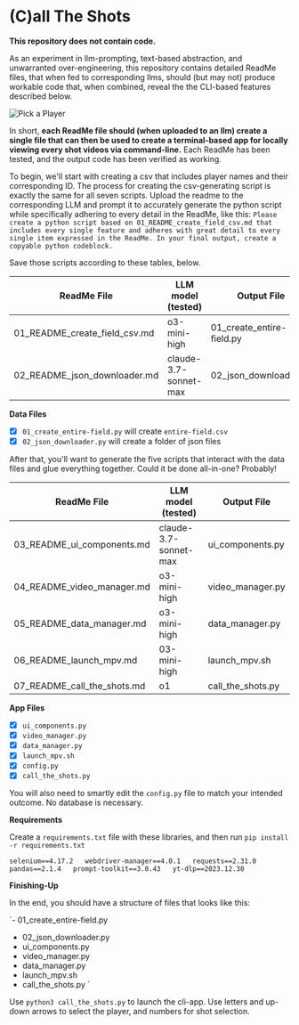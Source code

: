 # (C)all The Shots 

**This repository does not contain code.** 

As an experiment in llm-prompting, text-based abstraction, and unwarranted over-engineering, this repository contains detailed ReadMe files, that when fed to corresponding llms, should (but may not) produce workable code that, when combined, reveal the the CLI-based features described below.  

![Pick a Player](./images/20250415_012319.gif)  

In short, **each ReadMe file should (when uploaded to an llm) create a single file that can then be used to create a terminal-based app for locally viewing every shot videos via command-line.** Each ReadMe has been tested, and the output code has been verified as working.

To begin, we'll start with creating a csv that includes player names and their corresponding ID. The process for creating the csv-generating script is exactly the same for all seven scripts. Upload the readme to the corresponding LLM and prompt it to accurately generate the python script while specifically adhering to every detail in the ReadMe, like this: `Please create a python script based on 01_README_create_field_csv.md that includes every single feature and adheres with great detail to every single item expressed in the ReadMe. In your final output, create a copyable python codeblock.`

Save those scripts according to these tables, below.

| ReadMe File | LLM model (tested) | Output File |
|------------------------------|----------------------|---------------|
| 01_README_create_field_csv.md | o3-mini-high | 01_create_entire-field.py |  
| 02_README_json_downloader.md | claude-3.7-sonnet-max | 02_json_downloader.py |  

**Data Files**  
- [x] `01_create_entire-field.py` will create `entire-field.csv`  
- [x] `02_json_downloader.py` will create a folder of json files 

After that, you'll want to generate the five scripts that interact with the data files and glue everything together. Could it be done all-in-one? Probably!

| ReadMe File | LLM model (tested) | Output File |
|------------------------------|----------------------|---------------|
| 03_README_ui_components.md | claude-3.7-sonnet-max | ui_components.py |
| 04_README_video_manager.md | o3-mini-high | video_manager.py |  
| 05_README_data_manager.md | o3-mini-high | data_manager.py |  
| 06_README_launch_mpv.md | 03-mini-high | launch_mpv.sh |  
| 07_README_call_the_shots.md | o1 | call_the_shots.py |  


**App Files**  
- [x] `ui_components.py`   
- [x] `video_manager.py`  
- [x] `data_manager.py`  
- [x] `launch_mpv.sh`  
- [x] `config.py`
- [x] `call_the_shots.py`  

You will also need to smartly edit the `config.py` file to match your intended outcome. No database is necessary.

**Requirements**

Create a `requirements.txt` file with these libraries, and then run `pip install -r requirements.txt`

`selenium==4.17.2  
webdriver-manager==4.0.1  
requests==2.31.0  
pandas==2.1.4  
prompt-toolkit==3.0.43  
yt-dlp==2023.12.30 `  

**Finishing-Up**

In the end, you should have a structure of files that looks like this:

`- 01_create_entire-field.py 
- 02_json_downloader.py
- ui_components.py
- video_manager.py
- data_manager.py
- launch_mpv.sh
- call_the_shots.py `  

Use `python3 call_the_shots.py` to launch the cli-app. Use letters and up-down arrows to select the player, and numbers for shot selection.